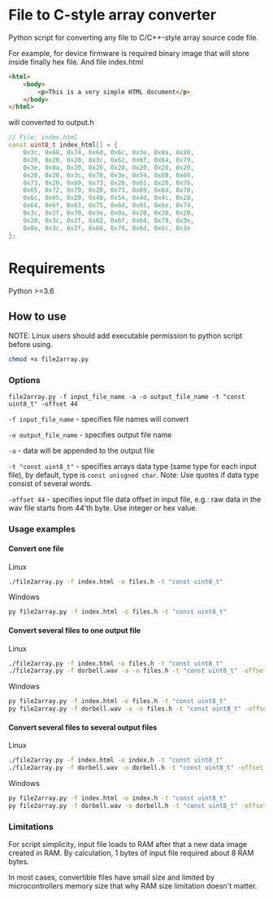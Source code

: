 # File to C-style array converter
Python script for converting any file to C/C++-style array source code file.

For example, for device firmware is required binary image that will store inside finally hex file. 
And file index.html
```html
<html>
    <body>
        <p>This is a very simple HTML document</p>
    </body>
</html>
```
will converted to output.h
```c++
// File: index.html 
const uint8_t index_html[] = {
    0x3c, 0x68, 0x74, 0x6d, 0x6c, 0x3e, 0x0a, 0x20, 
    0x20, 0x20, 0x20, 0x3c, 0x62, 0x6f, 0x64, 0x79, 
    0x3e, 0x0a, 0x20, 0x20, 0x20, 0x20, 0x20, 0x20, 
    0x20, 0x20, 0x3c, 0x70, 0x3e, 0x54, 0x68, 0x69, 
    0x73, 0x20, 0x69, 0x73, 0x20, 0x61, 0x20, 0x76, 
    0x65, 0x72, 0x79, 0x20, 0x73, 0x69, 0x6d, 0x70, 
    0x6c, 0x65, 0x20, 0x48, 0x54, 0x4d, 0x4c, 0x20, 
    0x64, 0x6f, 0x63, 0x75, 0x6d, 0x65, 0x6e, 0x74, 
    0x3c, 0x2f, 0x70, 0x3e, 0x0a, 0x20, 0x20, 0x20, 
    0x20, 0x3c, 0x2f, 0x62, 0x6f, 0x64, 0x79, 0x3e, 
    0x0a, 0x3c, 0x2f, 0x68, 0x74, 0x6d, 0x6c, 0x3e
};
```

# Requirements
Python >=3.6

## How to use
NOTE: Linux users should add executable permission to python script before using.

```Bash
chmod +x file2array.py
```

### Options

`file2array.py -f input_file_name -a -o output_file_name -t "const uint8_t" -offset 44`

`-f input_file_name` - specifies file names will convert

`-o output_file_name` - specifies output file name

`-a` - data will be appended to the output file

`-t "const uint8_t"` - specifies arrays data type (same type for each input file), by default, type is `const unisgned char`. Note: Use quotes if data type consist of several words.

`-offset 44` - specifies input file data offset in input file, e.g.: raw data in the wav file starts from 44'th byte. Use integer or hex value.  

### Usage examples

#### Convert one file
Linux
```bash
./file2array.py -f index.html -o files.h -t "const uint8_t"
```
Windows
```bash
py file2array.py -f index.html -o files.h -t "const uint8_t"
```

#### Convert several files to one output file
Linux
```bash
./file2array.py -f index.html -o files.h -t "const uint8_t"
./file2array.py -f dorbell.wav -a -o files.h -t "const uint8_t" -offset 44
```
Windows
```bash
py file2array.py -f index.html -o files.h -t "const uint8_t"
py file2array.py -f dorbell.wav -a -o files.h -t "const uint8_t" -offset 44
```

#### Convert several files to several output files
Linux
```bash
./file2array.py -f index.html -o index.h -t "const uint8_t"
./file2array.py -f dorbell.wav -o dorbell.h -t "const uint8_t" -offset 44
```
Windows
```bash
py file2array.py -f index.html -o index.h -t "const uint8_t"
py file2array.py -f dorbell.wav -o dorbell.h -t "const uint8_t" -offset 44
```

### Limitations
For script simplicity, input file loads to RAM after that a new data image created in RAM. By calculation, 1 bytes of input file required about 8 RAM bytes. 

In most cases, convertible files have small size and limited by microcontrollers memory size that why RAM size limitation doesn't matter. 